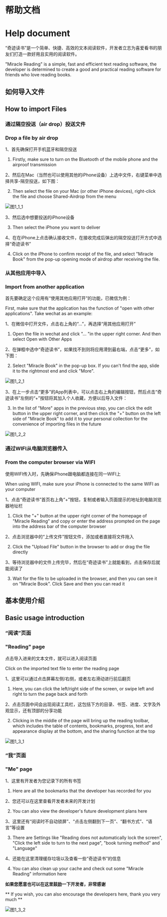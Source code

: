 # 帮助文档
# Help document
“奇迹读书”是一个简单、快捷、高效的文本阅读软件，开发者立志为喜爱看书的朋友们打造一款好用且实用的阅读软件。

"Miracle Reading" is a simple, fast and efficient text reading software, the developer is determined to create a good and practical reading software for friends who love reading books.


## 如何导入文件
## How to import Files


### 通过隔空投送（air drop）投送文件
### Drop a file by air drop
1、首先确保打开手机蓝牙和隔空投送

1. Firstly, make sure to turn on the Bluetooth of the mobile phone and the airproof transmission

2、然后在Mac（当然也可以使用其他的iPhone设备）上选中文件，右键菜单中选择共享-隔空投送，如下图：

2. Then select the file on your Mac (or other iPhone devices), right-click the file and choose Shared-Airdrop from the menu

![图1_1_1](https://img-blog.csdnimg.cn/5ff3bc51720f49f5901c41a167b192ca.jpeg)

3、然后选中想要投送的iPhone设备

3. Then select the iPhone you want to deliver

4、在在iPhone上点击确认接收文件，在接收完成后弹出的隔空投送打开方式中选择“奇迹读书”

4. Click on the iPhone to confirm receipt of the file, and select "Miracle Book" from the pop-up opening mode of airdrop after receiving the file.


### 从其他应用中导入
### Import from another application
首先要确定这个应用有“使用其他应用打开”的功能，已微信为例：

First, make sure that the application has the function of "open with other applications". Take wechat as an example:

1、在微信中打开文件，点击右上角的“…”，再选择“用其他应用打开”

1. Open the file in wechat and click "... "in the upper right corner. And then select Open with Other Apps

2、在弹框中选中“奇迹读书”，如果找不到则将应用滑到最右端，点击“更多”，如下图：

2. Select "Miracle Book" in the pop-up box. If you can't find the app, slide it to the rightmost end and click "More".

![图1_2_1](https://img-blog.csdnimg.cn/fcf4eb84ef2c443596f1d2dbae02cf68.png)

3、在上一步点击“更多”的App列表中，可以点击右上角的编辑按钮，然后点击“奇迹读书”左侧的“+”按钮将其加入个人收藏，方便以后导入文件：

3. In the list of "More" apps in the previous step, you can click the edit button in the upper right corner, and then click the "+" button on the left side of "Miracle Book" to add it to your personal collection for the convenience of importing files in the future

![图1_2_2](https://img-blog.csdnimg.cn/3c7a1841d62a457381d32ddaa4bb3e19.png)


### 通过WIFI从电脑浏览器传入
### From the computer browser via WIFI
使用WIFI传入时，先确保iPhone跟电脑都连接在同一WIFI上

When using WIFI, make sure your iPhone is connected to the same WIFI as your computer

1、点击“奇迹读书”首页右上角“+”按钮，复制或者输入页面提示的地址到电脑浏览器地址栏

1. Click the "+" button at the upper right corner of the homepage of "Miracle Reading" and copy or enter the address prompted on the page into the address bar of the computer browser

2、点击浏览器中的“上传文件”按钮文件，添加或者直接将文件拖入

2. Click the "Upload File" button in the browser to add or drag the file directly

3、等待浏览器中的文件上传完毕，然后在“奇迹读书”上就能看到，点击保存后就能阅读了

3. Wait for the file to be uploaded in the browser, and then you can see it on "Miracle Book". Click Save and then you can read it


## 基本使用介绍
## Basic usage introduction


### “阅读”页面
### "Reading" page
点击导入进来的文本文件，就可以进入阅读页面

Click on the imported text file to enter the reading page

1、这里可以通过点击屏幕左侧/右侧，或者左右滑动进行前后翻页
1. Here, you can click the left/right side of the screen, or swipe left and right to turn the page back and forth

2、点击页面中间会出现阅读工具栏，这包括下方的目录、书签、进度、文字及外观显示，还有顶部的分享功能

2. Clicking in the middle of the page will bring up the reading toolbar, which includes the table of contents, bookmarks, progress, text and appearance display at the bottom, and the sharing function at the top

![图1_3_1](https://img-blog.csdnimg.cn/95db4a3b23f4417997351291964dc199.jpeg)

### “我”页面
### "Me" page
1、这里有开发者为您记录下的所有书签

1. Here are all the bookmarks that the developer has recorded for you

2、您还可以在这里查看开发者未来的开发计划

2. You can also view the developer's future development plans here

3、这里还有“阅读时不自动锁屏”、“点击左侧翻到下一页”、“翻书方式”、“语言”等设置

3. There are Settings like "Reading does not automatically lock the screen", "Click the left side to turn to the next page", "book turning method" and "Language"

4、还能在这里清理缓存垃圾以及查看一些“奇迹读书”的信息

4. You can also clean up your cache and check out some "Miracle Reading" information here

**如果您愿意也可以在这里鼓励一下开发者，非常感谢**

** If you wish, you can also encourage the developers here, thank you very much **

![图1_3_2](https://img-blog.csdnimg.cn/cfd9a896acf94d9c9789ad302ff30d9e.jpeg)